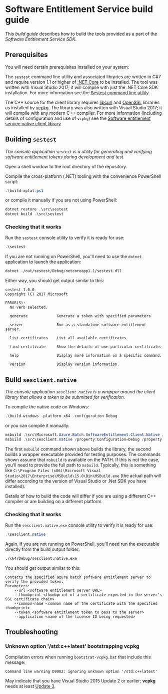 # Software Entitlement Service build guide

This *build guide* describes how to build the tools provided as a part of the *Software Entitlement Service SDK*.

## Prerequisites

You will need certain prerequisites installed on your system:

The `sestest` command line utility and associated libraries are written in C#7 and require version 1.1 or higher of [.NET Core](https://www.microsoft.com/net/core#windowsvs2017) to be installed. The tool was written with Visual Studio 2017; it will compile with just the .NET Core SDK installation. For more information see the [Sestest command line utility](../src/sestest/).

The C++ source for the client library requires [libcurl](https://curl.haxx.se/libcurl/) and [OpenSSL](https://www.openssl.org/) libraries as installed by [vcpkg](https://blogs.msdn.microsoft.com/vcblog/2016/09/19/vcpkg-a-tool-to-acquire-and-build-c-open-source-libraries-on-windows/). The library was also written with Visual Studio 2017; it will compile with any modern C++ compiler. For more information (including details of configuration and use of `vcpkg`) see the [Software entitlement service native client library](../src/Microsoft.Azure.Batch.SoftwareEntitlement.Client.Native)

## Building `sestest`

*The console application `sestest` is a utility for generating and verifying software entitlement tokens during development and test.*

Open a shell window to the root directory of the repository.

Compile the cross-platform (.NET) tooling with the convenience PowerShell script:

``` PowerShell
.\build-xplat.ps1
```

or compile it manually if you are not using PowerShell:

``` PowerShell
dotnet restore .\src\sestest
dotnet build .\src\sestest
```

### Checking that it works

Run the `sestest` console utility to verify it is ready for use:

``` PowerShell
.\sestest
```

If you are not running on PowerShell, you'll need to use the `dotnet` application to launch the application:

``` bash
dotnet ./out/sestest/Debug/netcoreapp1.1/sestest.dll
```

Either way, you should get output similar to this:

``` 
sestest 1.0.0
Copyright (C) 2017 Microsoft

ERROR(S):
  No verb selected.

  generate             Generate a token with specified parameters

  server               Run as a standalone software entitlement server.

  list-certificates    List all available certificates.

  find-certificate     Show the details of one particular certificate.

  help                 Display more information on a specific command.

  version              Display version information.
```

## Build `sesclient.native`

*The console application `sesclient.native` is a wrapper around the client library that allows a token to be submitted for verification.*

To compile the native code on Windows:

``` PowerShell
.\build-windows -platform x64 -configuration Debug
```

or you can compile it manually:

``` PowerShell
msbuild .\src\Microsoft.Azure.Batch.SoftwareEntitlement.Client.Native /property:Configuration=Debug /property:Platform=x64
msbuild .\src\sesclient.native /property:Configuration=Debug /property:Platform=x64
```

The first `msbuild` command shown above builds the library, the second builds a wrapper executable provided for testing purposes.
The commands shown assume that `msbuild` is available on the PATH. If this is not the case, you'll need to provide the full path to `msbuild`. Typically, this is something like `C:\Program Files (x86)\Microsoft Visual Studio\2017\Enterprise\MSBuild\15.0\Bin\MSBuild.exe` (the actual path will differ according to the version of Visual Studio or .Net SDK you have installed).

Details of how to build the code will differ if you are using a different C++ compiler or are building on a different platform.

### Checking that it works

Run the `sesclient.native.exe` console utility to verify it is ready for use:

``` PowerShell
.\sesclient.native
```

Again, if you are not running on PowerShell, you'll need run the executable directly from the build output folder:

``` bash
./x64/Debug/sesclient.native.exe
```

You should get output similar to this:

``` 
Contacts the specified azure batch software entitlement server to verify the provided token.
Parameters:
    --url <software entitlement server URL>
    --thumbprint <thumbprint of a certificate expected in the server's SSL certificate chain>
    --common-name <common name of the certificate with the specified thumbprint>
    --token <software entitlement token to pass to the server>
    --application <name of the license ID being requested>
```

## Troubleshooting

### Unknown option '/std:c++latest' bootstrapping vcpkg

Compilation errors when running `bootstrat-vcpkg.bat` that include this message:

```
Command line warning D9002: ignoring unknown option '/std:c++latest'
```

May indicate that you have Visual Studio 2015 Update 2 or earlier; **vcpkg** needs at least [Update 3](https://www.visualstudio.com/vs/older-downloads/). 

